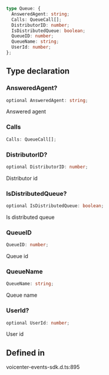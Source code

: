 ```ts
type Queue: {
  AnsweredAgent: string;
  Calls: QueueCall[];
  DistributorID: number;
  IsDistributedQueue: boolean;
  QueueID: number;
  QueueName: string;
  UserId: number;
};
```

## Type declaration

### AnsweredAgent?

```ts
optional AnsweredAgent: string;
```

Answered agent

### Calls

```ts
Calls: QueueCall[];
```

### DistributorID?

```ts
optional DistributorID: number;
```

Distributor id

### IsDistributedQueue?

```ts
optional IsDistributedQueue: boolean;
```

Is distributed queue

### QueueID

```ts
QueueID: number;
```

Queue id

### QueueName

```ts
QueueName: string;
```

Queue name

### UserId?

```ts
optional UserId: number;
```

User id

## Defined in

voicenter-events-sdk.d.ts:895
